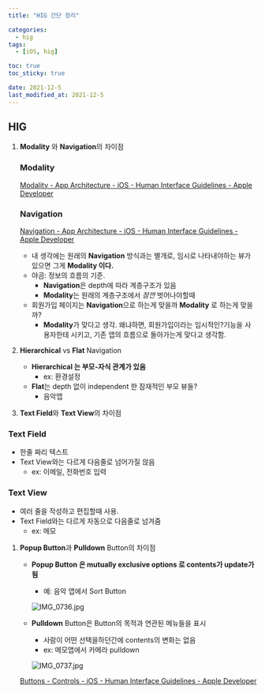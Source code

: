```yaml
---
title: "HIG 간단 정리"

categories:
  - hig
tags:
  - [iOS, hig]

toc: true
toc_sticky: true

date: 2021-12-5
last_modified_at: 2021-12-5
---
```

## HIG

1. **Modality** 와 **Navigation**의 차이점
    
    ### Modality
    
    [Modality - App Architecture - iOS - Human Interface Guidelines - Apple Developer](https://developer.apple.com/design/human-interface-guidelines/ios/app-architecture/modality/)
    
    ### Navigation
    
    [Navigation - App Architecture - iOS - Human Interface Guidelines - Apple Developer](https://developer.apple.com/design/human-interface-guidelines/ios/app-architecture/navigation/)
    
    - 내 생각에는 원래의 **Navigation** 방식과는 별개로, 임시로 나타내야하는 뷰가 있으면 그게 **Modality 이다.**
    - 야곰: 정보의 흐름의 기준.
        - **Navigation**은 depth에 따라 계층구조가 있음
        - **Modality**는 원래의 계층구조에서 *잠깐* 벗어나야할때
    - 회원가입 페이지는 **Navigation**으로 하는게 맞을까 **Modality** 로 하는게 맞을까?
        - **Modality**가 맞다고 생각. 왜냐하면, 회원가입이라는 임시적인?기능을 사용자한테 시키고, 기존 앱의 흐름으로 돌아가는게 맞다고 생각함.
2. **Hierarchical** vs **Flat** Navigation
    - **Hierarchical 는 부모-자식 관계가 있음**
        - ex: 환경설정
    - **Flat**는 depth 없이 independent 한 잠재적인 부모 뷰들?
        - 음악앱

 3. **Text Field**와 **Text View**의 차이점

### Text Field

- 한줄 짜리 텍스트
- Text View와는 다르게 다음줄로 넘어가질 않음
    - ex: 이메일, 전화번호 입력

### Text View

- 여러 줄을 작성하고 편집할때 사용.
- Text Field와는 다르게 자동으로 다음줄로 넘겨줌
    - ex: 메모
1. **Popup Button**과 **Pulldown** Button의 차이점
    - **Popup Button 은 mutually exclusive options 로 contents가 update가 됨**
        - 예: 음악 앱에서 Sort Button
        
        ![IMG_0736.jpg](https://s3-us-west-2.amazonaws.com/secure.notion-static.com/d85796b1-9c96-47f5-8841-6761ced7eb70/IMG_0736.jpg)
        
    - **Pulldown** Button은 Button의 목적과 연관된 메뉴들을 표시
        - 사람이 어떤 선택을하던간에 contents의 변화는 없음
        - ex: 메모앱에서 카메라 pulldown
        
        ![IMG_0737.jpg](https://s3-us-west-2.amazonaws.com/secure.notion-static.com/d84b3fa5-4954-411b-beaa-54bec7da5a1d/IMG_0737.jpg)
        
    
    [Buttons - Controls - iOS - Human Interface Guidelines - Apple Developer](https://developer.apple.com/design/human-interface-guidelines/ios/controls/buttons/)
    
   